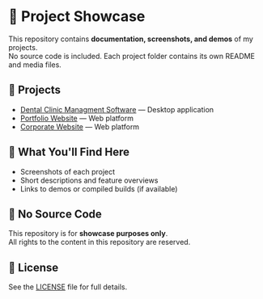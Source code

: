 # 🎨 Project Showcase

This repository contains **documentation, screenshots, and demos** of my projects.  
No source code is included. Each project folder contains its own README and media files.

## 📂 Projects
- [Dental Clinic Managment Software](Dental/README.md) — Desktop application
- [Portfolio Website](Portfolio/README.md) — Web platform
- [Corporate Website](Corporate/README.md) — Web platform

## 📸 What You'll Find Here
- Screenshots of each project
- Short descriptions and feature overviews
- Links to demos or compiled builds (if available)

## 🚫 No Source Code
This repository is for **showcase purposes only**.  
All rights to the content in this repository are reserved.

## 📜 License
See the [LICENSE](LICENSE.txt) file for full details.

